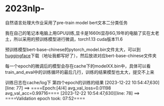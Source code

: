 # 2023nlp-
自然语言处理大作业采用了pre-train model bert文本二分类任务

我在自己的笔记本电脑上用GPU训练,显卡是1660ti显存6G,19年的电脑了实在太老土，所以采用的预训练模型进行微调，torch1.13 cuda版本11.6

预训练模型bert-base-chinese的pytorch_model.bin文件太大，可以到[huggingface](https://huggingface.co/bert-base-chinese/blob/main/pytorch_model.bin)下载（地址我都写好了），然后放进对应bert-base-chinese文件夹

每一个epoch的微调后的模型会存在cache下的modelXX.bin中，具体可以看train_and_eval中的训练循环的最后几行，训练的结果模型也太大，提交不上来

训练日志在cache/log下
第四个epoch的训练的结果
[2023-12-22 10:54:47,630][line: 77] ==> ====Epoch:[4/4] avg_val_loss=0.01198 avg_val_acc=0.99716====
[2023-12-22 10:54:47,630][line: 78] ==> ====Validation epoch took: 07:52====
